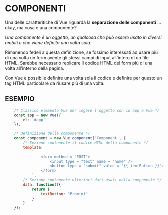 # COMPONENTI
Una delle caratteritiche di Vue riguarda la **separazione delle componenti** ... okay, ma cosa è una componente?

_Una componente è un oggetto, un qualcosa che può essere usato in diversi ambiti e che viene definita una volta sola_.

Rimanendo fedeli a questa definizione, se fossimo interessati ad usare più di una volta un form avente gli stessi campi di input all'intero di un file HTML. Sarebbe necessario replicare il codice HTML del form più di una volta all'interno della pagina.

Con Vue è possibile definire una volta sola il codice e definire per questo un tag HTML particolare da riusare più di una volta.

## ESEMPIO

```javascript
    /* Classico elemento Vue per legare l'oggetto con id app a Vue */
    const app = new Vue({
        el: '#app'
    });

    /* Definizione della componente */
    const component = new Vue.component('Component', {
        /* Sezione contenente il codice HTML della componente */
        template: 
            `
                <form method = "POST">
                    <input type = "text" name = "nome" />
                    <button type = "submit" value = "{{ textButton }}"></button>
                </form>
            `,
        /* Sezione contenente ulteriori dati usati nella componente */
        data: function(){
            return {
                textButton: "Premimi"
            }
        }
    });
```